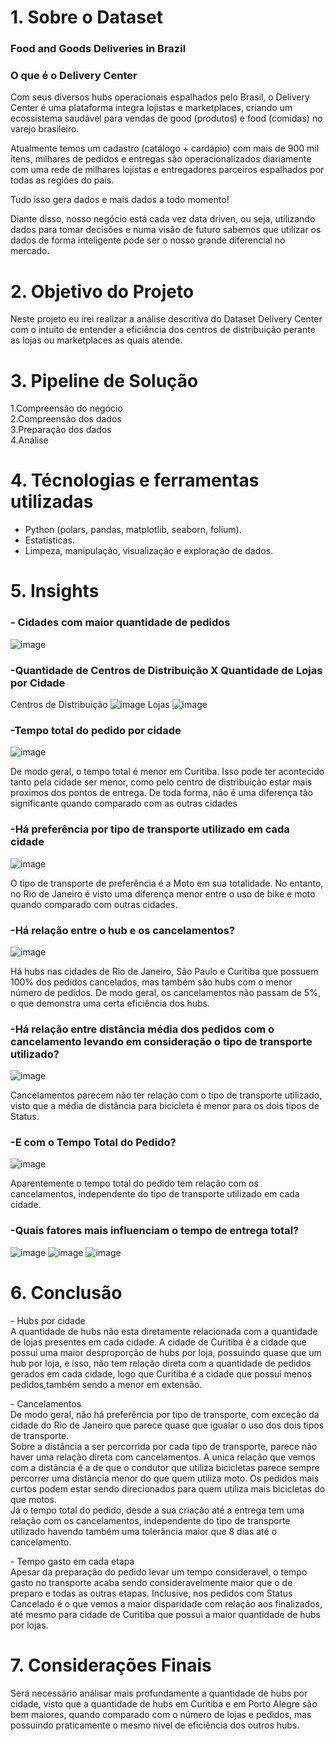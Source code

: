 
# 1. Sobre o Dataset
### Food and Goods Deliveries in Brazil
### O que é o Delivery Center

Com seus diversos hubs operacionais espalhados pelo Brasil, o Delivery Center é uma plataforma integra lojistas e marketplaces, criando um ecossistema saudável para vendas de good (produtos) e food (comidas) no varejo brasileiro.

Atualmente temos um cadastro (catálogo + cardápio) com mais de 900 mil itens, milhares de pedidos e entregas são operacionalizados diariamente com uma rede de milhares lojistas e entregadores parceiros espalhados por todas as regiões do país.

Tudo isso gera dados e mais dados a todo momento!

Diante disso, nosso negócio está cada vez data driven, ou seja, utilizando dados para tomar decisões e numa visão de futuro sabemos que utilizar os dados de forma inteligente pode ser o nosso grande diferencial no mercado.

# 2. Objetivo do Projeto
Neste projeto eu irei realizar a análise descritiva do Dataset  Delivery Center com o intuito de entender a eficiência dos centros de distribuição perante as lojas ou marketplaces as quais atende.

# 3. Pipeline de Solução
1.Compreensão do negócio  
2.Compreensão dos dados  
3.Preparação dos dados  
4.Análise  

# 4. Técnologias e ferramentas utilizadas
- Python (polars, pandas, matplotlib, seaborn, folium).  
- Estatísticas.  
- Limpeza, manipulação, visualização e exploração de dados.  

# 5. Insights
### - Cidades com maior quantidade de pedidos
![image](https://github.com/user-attachments/assets/0fedf7d9-6019-4415-b21a-e9bf7aec5ec4)

### -Quantidade de Centros de Distribuição X Quantidade de Lojas por Cidade
Centros de Distribuição
![image](https://github.com/user-attachments/assets/e549aa25-2c22-4a3c-945a-587bc58a5bd8) 
Lojas 
![image](https://github.com/user-attachments/assets/50dfa691-1b08-4398-bcf9-3ecd8b7a9994) 

### -Tempo total do pedido por cidade

![image](https://github.com/user-attachments/assets/18d52f16-3bf1-4149-a6a7-f559cb4ee6fd)

De modo geral, o tempo total é menor em Curitiba. Isso pode ter acontecido tanto pela cidade ser menor, como pelo centro de distribuição estar mais proximos dos pontos de entrega. De toda forma, não é uma diferença tão significante quando comparado com as outras cidades

### -Há preferência por tipo de transporte utilizado em cada cidade
![image](https://github.com/user-attachments/assets/15877ee5-db4d-4f64-bcc0-2c4a2aaaa71d)



O tipo de transporte de preferência é a Moto em sua totalidade. No entanto, no Rio de Janeiro é visto uma diferença menor entre o uso de bike e moto quando comparado com outras cidades.

### -Há relação entre o hub e os cancelamentos?
![image](https://github.com/user-attachments/assets/410187c6-03fc-48b5-af26-7b2c2d6e9293)

Há hubs nas cidades de Rio de Janeiro, São Paulo e Curitiba que possuem 100% dos pedidos cancelados, mas também são hubs com o menor número de pedidos. De modo geral, os cancelamentos não passam de 5%, o que demonstra uma certa eficiência dos hubs.

### -Há relação entre distância média dos pedidos com o cancelamento levando em consideração o tipo de transporte utilizado?
![image](https://github.com/user-attachments/assets/38845890-c35f-4910-baf2-545fd1363f1a)

Cancelamentos parecem não ter relação com o tipo de transporte utilizado, visto que a média de distância para bicicleta é menor para os dois tipos de Status.

### -E com o Tempo Total do Pedido?
![image](https://github.com/user-attachments/assets/ca9115f2-9904-450f-8e1f-3abacd6b48a7)

Aparentemente o tempo total do pedido tem relação com os cancelamentos, independente do tipo de transporte utilizado em cada cidade.

### -Quais fatores mais influenciam o tempo de entrega total?
![image](https://github.com/user-attachments/assets/69a3c33a-9a0e-432b-9b62-3790f53d6db5) ![image](https://github.com/user-attachments/assets/5b621769-3e30-45b3-9b70-dccfcaf10ab5)
![image](https://github.com/user-attachments/assets/c76c976e-06e9-4d92-9c8f-fef40132097c)


# 6. Conclusão

\- Hubs por cidade  
A quantidade de hubs não esta diretamente relacionada com a quantidade de lojas presentes em cada cidade. A cidade de Curitiba é a cidade que possui uma maior desproporção de hubs por loja, possuindo quase que um hub por loja, e isso, não tem relação direta com a quantidade de pedidos gerados em cada cidade, logo que Curitiba é a cidade que possui menos pedidos,também sendo a menor em extensão.

\- Cancelamentos  
De modo geral, não há preferência por tipo de transporte, com exceção da cidade do Rio de Janeiro que parece quase que igualar o uso dos dois tipos de transporte.  
Sobre a distância a ser percorrida por cada tipo de transporte, parece não haver uma relação direta com cancelamentos. A unica relação que vemos com a distância é a de que o condutor que utiliza bicicletas parece sempre percorrer uma distância menor do que quem utiliza moto. Os pedidos mais curtos podem estar sendo direcionados para quem utiliza mais bicicletas do que motos.  
Já o tempo total do pedido, desde a sua criação até a entrega tem uma relação com os cancelamentos, independente do tipo de transporte utilizado havendo também uma tolerância maior que 8 dias até o cancelamento.  

\- Tempo gasto em cada etapa  
Apesar da preparação do pedido levar um tempo consideravel, o tempo gasto no transporte acaba sendo consideravelmente maior que o de preparo e todas as outras etapas. Inclusive, nos pedidos com Status Cancelado é o que vemos a maior disparidade com relação aos finalizados, até mesmo para cidade de Curitiba que possui a maior quantidade de hubs por lojas. 

# 7. Considerações Finais

Será necessário análisar mais profundamente a quantidade de hubs por cidade, visto que a quantidade de hubs em Curitiba e em Porto Alegre são bem maiores, quando comparado com o número de lojas e pedidos, mas possuindo praticamente o mesmo nivel de eficiência dos outros hubs.


